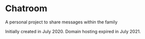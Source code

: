 # Chatroom
A personal project to share messages within the family

Initially created in July 2020.
Domain hosting expired in July 2021.
